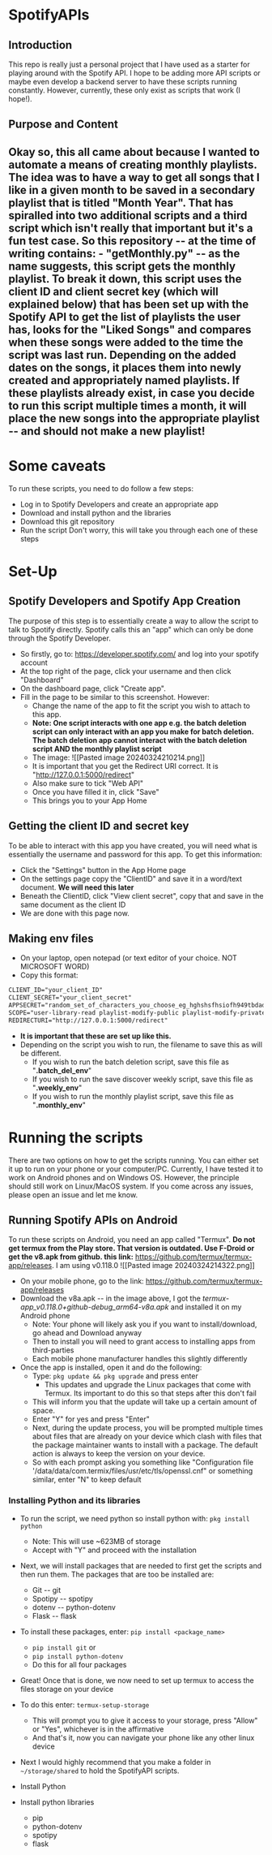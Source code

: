 # SpotifyAPIs

## Introduction
This repo is really just a personal project that I have used as a starter for playing around with the Spotify API. I hope to be adding more API scripts or maybe even develop a backend server to have these scripts running constantly. However, currently, these only exist as scripts that work (I hope!).


## Purpose and Content
Okay so, this all came about because I wanted to automate a means of creating monthly playlists.
The idea was to have a way to get all songs that I like in a given month to be saved in a secondary playlist that is titled "Month Year". That has spiralled into two additional scripts and a third script which isn't really that important but it's a fun test case. So this repository -- at the time of writing contains:
    - "**getMonthly.py**" -- as the name suggests, this script gets the monthly playlist. To break it down, this script uses the client ID and client secret key (which will explained below) that has been set up with the Spotify API to get the list of playlists the user has, looks for the "Liked Songs" and compares when these songs were added to the time the script was last run. Depending on the added dates on the songs, it places them into newly created and appropriately named playlists. If these playlists already exist, in case you decide to run this script multiple times a month, it will place the new songs into the appropriate playlist -- and should not make a new playlist!
- 
# Some caveats
To run these scripts, you need to do follow a few steps:
- Log in to Spotify Developers and create an appropriate app
- Download and install python and the libraries
- Download this git repository
- Run the script
Don't worry, this will take you through each one of these steps
# Set-Up
## Spotify Developers and Spotify App Creation
The purpose of this step is to essentially create a way to allow the script to talk to Spotify directly. Spotify calls this an "app" which can only be done through the Spotify Developer. 
- So firstly, go to: https://developer.spotify.com/ and log into your spotify account
- At the top right of the page, click your username and then click "Dashboard"
- On the dashboard page, click "Create app". 
- Fill in the page to be similar to this screenshot. However:
	- Change the name of the app to fit the script you wish to attach to this app. 
	- **Note: One script interacts with one app e.g. the batch deletion script can only interact with an app you make for batch deletion. The batch deletion app cannot interact with the batch deletion script AND the monthly playlist script**
	- The image: ![[Pasted image 20240324210214.png]]
	- It is important that you get the Redirect URI correct. It is "http://127.0.0.1:5000/redirect"
	- Also make sure to tick "Web API"
	- Once you have filled it in, click "Save"
	- This brings you to your App Home
## Getting the client ID and secret key
To be able to interact with this app you have created, you will need what is essentially the username and password for this app. To get this information:
- Click the "Settings" button in the App Home page
- On the settings page copy the "ClientID" and save it in a word/text document. **We will need this later**
- Beneath the ClientID, click "View client secret", copy that and save in the same document as the client ID
- We are done with this page now. 

## Making env files
- On your laptop, open notepad (or text editor of your choice. NOT MICROSOFT WORD)
- Copy this format:
```txt
CLIENT_ID="your_client_ID"
CLIENT_SECRET="your_client_secret"
APPSECRET="random_set_of_characters_you_choose_eg_hghshsfhsiofh949tbdadsfih"
SCOPE="user-library-read playlist-modify-public playlist-modify-private"
REDIRECTURI="http://127.0.0.1:5000/redirect"
```
- **It is important that these are set up like this.**
- Depending on the script you wish to run, the filename to save this as will be different. 
	- If you wish to run the batch deletion script, save this file as "**.batch_del_env**" 
	- If you wish to run the save discover weekly script, save this file as "**.weekly_env**" 
	- If you wish to run the monthly playlist script, save this file as "**.monthly_env**" 
# Running the scripts
There are two options on how to get the scripts running. You can either set it up to run on your phone or your computer/PC. Currently, I have tested it to work on Android phones and on Windows OS. However, the principle should still work on Linux/MacOS system. If you come across any issues, please open an issue and let me know.

## Running Spotify APIs on Android
To run these scripts on Android, you need an app called "Termux". **Do not get termux from the Play store. That version is outdated. Use F-Droid or get the v8.apk from github. this link:** https://github.com/termux/termux-app/releases. I am using v0.118.0 ![[Pasted image 20240324214322.png]]
- On your mobile phone, go to the link: https://github.com/termux/termux-app/releases
- Download the v8a.apk -- in the image above, I got the *termux-app_v0.118.0+github-debug_arm64-v8a.apk* and installed it on my Android phone
	- Note: Your phone will likely ask you if you want to install/download, go ahead and Download anyway
	- Then to install you will need to grant access to installing apps from third-parties
	- Each mobile phone manufacturer handles this slightly differently
- Once the app is installed, open it  and do the following:
	- Type: `pkg update && pkg upgrade` and press enter
		- This updates and upgrade the Linux packages that come with Termux. Its important to do this so that steps after this don't fail
	- This will inform you that the update will take up a certain amount of space.
	- Enter "Y" for yes and press "Enter"
	- Next, during the update process, you will be prompted multiple times about files that are already on your device which clash with files that the package maintainer wants to install with a package. The default action is always to keep the version on your device. 
	- So with each prompt asking you something like "Configuration file '/data/data/com.termix/files/usr/etc/tls/openssl.cnf" or something similar, enter "N" to keep default
### Installing Python and its libraries
- To run the script, we need python so install python with: `pkg install python`
	- Note: This will use ~623MB of storage
	- Accept with "Y" and proceed with the installation
- Next, we will install packages that are needed to first get the scripts and then run them. The packages that are too be installed are:
	- Git -- git
	- Spotipy -- spotipy
	- dotenv -- python-dotenv
	- Flask -- flask
- To install these packages, enter: `pip install <package_name>`
	- `pip install git` or 
	- `pip install python-dotenv`
	- Do this for all four packages
 - Great! Once that is done, we now need to set up termux to access the files storage on your device
 - To do this enter: `termux-setup-storage`
	 - This will prompt you to give it access to your storage, press "Allow" or "Yes", whichever is in the affirmative
	 - And that's it, now you can navigate your phone like any other linux device
 - Next I would highly recommend that you make a folder in `~/storage/shared` to hold the SpotifyAPI scripts. 


- Install Python
- Install python libraries
	- pip
	- python-dotenv
	- spotipy
	- flask
